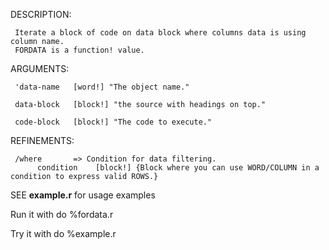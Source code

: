 DESCRIPTION: 

     Iterate a block of code on data block where columns data is using column name. 
     FORDATA is a function! value.

ARGUMENTS:

     'data-name   [word!] "The object name."
     
     data-block   [block!] "the source with headings on top."

     code-block   [block!] "The code to execute."
     
REFINEMENTS:

     /where       => Condition for data filtering.
          condition    [block!] {Block where you can use WORD/COLUMN in a condition to express valid ROWS.}

SEE **example.r** for usage examples

Run it with 
do %fordata.r

Try it with
do %example.r

